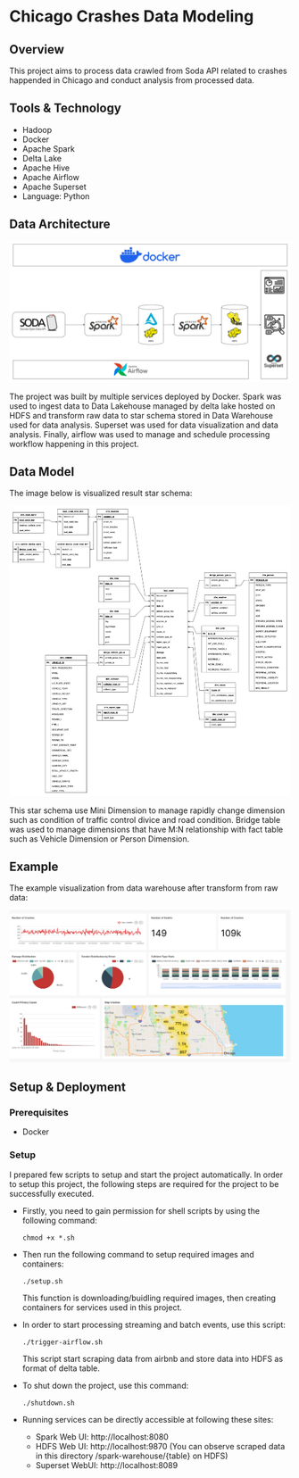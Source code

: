 
# Chicago Crashes Data Modeling
## Overview
This project aims to process data crawled from Soda API related to crashes happended in Chicago and conduct analysis from processed data.

## **Tools & Technology**
- Hadoop
- Docker
- Apache Spark
- Delta Lake
- Apache Hive
- Apache Airflow
- Apache Superset
- Language: Python

## Data Architecture
![architecture](images/DataFlowChicagoCrash.jpg)

The project was built by multiple services deployed by Docker. Spark was used to ingest data to Data Lakehouse managed by delta lake hosted on HDFS and transform raw data to star schema stored in Data Warehouse used for data analysis. Superset was used for data visualization and data analysis. Finally, airflow was used to manage and schedule processing workflow happening in this project.

## Data Model

The image below is visualized result star schema:

![datamodel](images/Chicago%20Car%20Crash%20Diagram.jpg)

This star schema use Mini Dimension to manage rapidly change dimension such as condition of traffic control divice and road condition. Bridge table was used to manage dimensions that have M:N relationship with fact table such as Vehicle Dimension or Person Dimension.

## Example
The example visualization from data warehouse after transform from raw data:

![Visualization](images/chicago-crashes-dashboard-2023-11-02T05-34-39.256Z.jpg)

## **Setup & Deployment**

### Prerequisites
- Docker

### Setup
I prepared few scripts to setup and start the project automatically. In order to setup this project, the following steps are required for the project to be successfully executed.

* Firstly, you need to gain permission for shell scripts by using the following command:
    ```
    chmod +x *.sh
    ```

* Then run the following command to setup required images and containers:
    ```
    ./setup.sh
    ```
    This function is downloading/buidling required images, then creating containers for services used in this project. </br>
    
* In order to start processing streaming and batch events, use this script:
    ```
    ./trigger-airflow.sh
    ```
    This script start scraping data from airbnb and store data into HDFS as format of delta table.

* To shut down the project, use this command:
    ```
    ./shutdown.sh
    ```

* Running services can be directly accessible at following these sites:
    * Spark Web UI: http://localhost:8080
    * HDFS Web UI: http://localhost:9870 (You can observe scraped data in this directory /spark-warehouse/{table} on HDFS)
    * Superset WebUI: http://localhost:8089